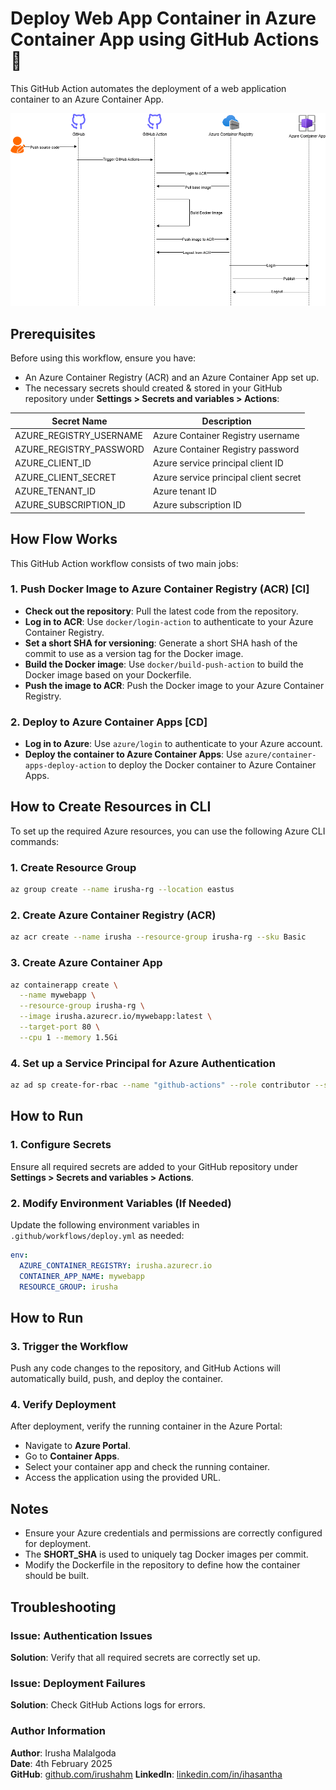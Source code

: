 # Deploy Web App Container in Azure Container App using GitHub Actions 🚀

This GitHub Action automates the deployment of a web application container to an Azure Container App.

![Activity Diagram](app/static/DeployApponAzure.png)

## Prerequisites

Before using this workflow, ensure you have:

- An Azure Container Registry (ACR) and an Azure Container App set up.
- The necessary secrets should created & stored in your GitHub repository under **Settings > Secrets and variables > Actions**:

| Secret Name            | Description                            |
|------------------------|----------------------------------------|
| AZURE_REGISTRY_USERNAME | Azure Container Registry username      |
| AZURE_REGISTRY_PASSWORD | Azure Container Registry password      |
| AZURE_CLIENT_ID         | Azure service principal client ID      |
| AZURE_CLIENT_SECRET     | Azure service principal client secret  |
| AZURE_TENANT_ID         | Azure tenant ID                        |
| AZURE_SUBSCRIPTION_ID   | Azure subscription ID                  |

## How Flow Works

This GitHub Action workflow consists of two main jobs:

### 1. Push Docker Image to Azure Container Registry (ACR) [CI]

- **Check out the repository**: Pull the latest code from the repository.
- **Log in to ACR**: Use `docker/login-action` to authenticate to your Azure Container Registry.
- **Set a short SHA for versioning**: Generate a short SHA hash of the commit to use as a version tag for the Docker image.
- **Build the Docker image**: Use `docker/build-push-action` to build the Docker image based on your Dockerfile.
- **Push the image to ACR**: Push the Docker image to your Azure Container Registry.

### 2. Deploy to Azure Container Apps [CD]

- **Log in to Azure**: Use `azure/login` to authenticate to your Azure account.
- **Deploy the container to Azure Container Apps**: Use `azure/container-apps-deploy-action` to deploy the Docker container to Azure Container Apps.

## How to Create Resources in CLI

To set up the required Azure resources, you can use the following Azure CLI commands:

### 1. Create Resource Group
```bash
az group create --name irusha-rg --location eastus
```

### 2. Create Azure Container Registry (ACR)
```bash
az acr create --name irusha --resource-group irusha-rg --sku Basic
```

### 3. Create Azure Container App
```bash
az containerapp create \
  --name mywebapp \
  --resource-group irusha-rg \
  --image irusha.azurecr.io/mywebapp:latest \
  --target-port 80 \
  --cpu 1 --memory 1.5Gi
```

### 4. Set up a Service Principal for Azure Authentication
```bash
az ad sp create-for-rbac --name "github-actions" --role contributor --scopes /subscriptions/<subscription-id>/resourceGroups/irusha-rg
```

## How to Run

### 1. Configure Secrets

Ensure all required secrets are added to your GitHub repository under **Settings > Secrets and variables > Actions**.

### 2. Modify Environment Variables (If Needed)

Update the following environment variables in `.github/workflows/deploy.yml` as needed:
```yaml
env:
  AZURE_CONTAINER_REGISTRY: irusha.azurecr.io
  CONTAINER_APP_NAME: mywebapp
  RESOURCE_GROUP: irusha
```

## How to Run

### 3. Trigger the Workflow

Push any code changes to the repository, and GitHub Actions will automatically build, push, and deploy the container.

### 4. Verify Deployment

After deployment, verify the running container in the Azure Portal:
- Navigate to **Azure Portal**.
- Go to **Container Apps**.
- Select your container app and check the running container.
- Access the application using the provided URL.

## Notes

- Ensure your Azure credentials and permissions are correctly configured for deployment.
- The **SHORT_SHA** is used to uniquely tag Docker images per commit.
- Modify the Dockerfile in the repository to define how the container should be built.

## Troubleshooting

### Issue: Authentication Issues
**Solution**: Verify that all required secrets are correctly set up.

### Issue: Deployment Failures
**Solution**: Check GitHub Actions logs for errors.

### Author Information

**Author**: Irusha Malalgoda  
**Date**: 4th February 2025  
**GitHub**: [github.com/irushahm](https://github.com/irushahm)
**LinkedIn**: [linkedin.com/in/ihasantha](https://linkedin.com/in/ihasantha)

